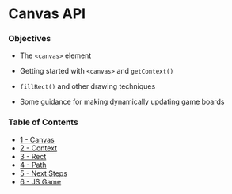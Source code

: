 # Canvas API
### Objectives
* The `<canvas>` element
  
* Getting started with `<canvas>` and `getContext()`
  
* `fillRect()` and other drawing techniques
  
* Some guidance for making dynamically updating game boards

### Table of Contents
* [1 - Canvas](1_Canvas.md)
* [2 - Context](2_Context.md)
* [3 - Rect](3_Rect.md)
* [4 - Path](4_Path.md)
* [5 - Next Steps](5_NextSteps.md)
* [6 - JS Game](6_JSGame.md)
